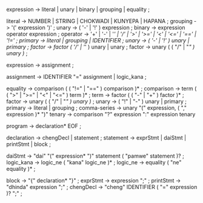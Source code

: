 expression -> literal
            | unary
            | binary
            | grouping 
            | equality ;

literal -> NUMBER  | STRING | CHOKWADI | KUNYEPA | HAPANA ;
grouping -> '(' expression ')' ;
unary -> ( '-' | '!' ) expression ;
binary -> expression operator expression ;
operator -> '+' | '-' | '*' | '/' | '>' | '>=' | '<' | '<=' | '==' | '!=' ;
primary -> literal | grouping | IDENTIFIER ;
unary -> ( '-' | '!' ) unary 
       | primary ;
factor -> factor ( '/' | '*' ) unary 
       | unary ;
factor -> unary ( ( "/" | "*" ) unary )* ;


expression -> assignment ;

assignment -> IDENTIFIER "=" assignment | logic_kana ; 

equality -> comparison ( ( "!=" | "==" ) comparison )* ;
comparison -> term ( ( ">" | ">=" | "<" | "<=" ) term )* ;
term -> factor ( ( "-" | "+" ) factor )* ;
factor -> unary ( ( "/" | "*" ) unary )* ;
unary -> ( "!" | "-" ) unary 
       | primary ;
primary -> literal | grouping ;
comma-series -> unary "(" expression, ( "," expression )* ")"
tenary -> comparison "?" expression ":" expression tenary

program     ->  declaration* EOF ;

declaration -> chengDecl 
             | statement ;
statement   -> exprStmt
             | daiStmt 
             | printStmt 
             | block ;

daiStmt     -> "dai" "(" expression* ")" statement ( "pamwe"  statement )? ; 
logic_kana  -> logic_ne ( "kana" logic_ne )* ;
logic_ne    -> equality ( "ne" equality )* ;

block       -> "{" declaration* "}" ;
exprStmt    -> expression ";" ;
printStmt   -> "dhinda" expression ";" ;
chengDecl   -> "cheng" IDENTIFIER ( "="  expression )? ";" ;
